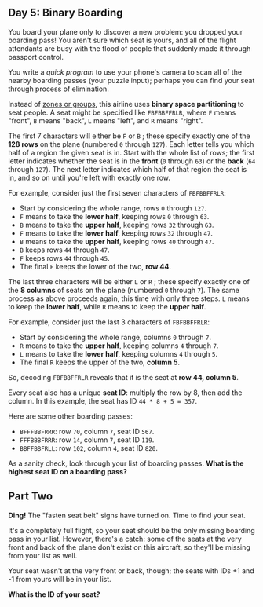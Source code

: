 ## Day 5: Binary Boarding

You board your plane only to discover a new problem: you dropped your boarding pass! You aren't sure which seat is yours, and all of the flight attendants are busy with the flood of people that suddenly made it through passport control.

You write a _quick program_ to use your phone's camera to scan all of the nearby boarding passes (your puzzle input); perhaps you can find your seat through process of elimination.

Instead of [zones or groups](https://www.youtube.com/watch?v=oAHbLRjF0vo), this airline uses **binary space partitioning** to seat people. A seat might be specified like ```FBFBBFFRLR```, where ```F``` means "front", ```B``` means "back", ```L``` means "left", and ```R``` means "right".

The first 7 characters will either be ```F``` or ```B``` ; these specify exactly one of the **128 rows** on the plane (numbered ```0``` through ```127```). Each letter tells you which half of a region the given seat is in. Start with the whole list of rows; the first letter indicates whether the seat is in the **front** (```0``` through ```63```) or the **back** (```64``` through ```127```). The next letter indicates which half of that region the seat is in, and so on until you're left with exactly one row.

For example, consider just the first seven characters of ```FBFBBFFRLR```:

* Start by considering the whole range, rows ```0``` through ```127```.
* ```F``` means to take the **lower half**, keeping rows ```0``` through ```63```.
* ```B``` means to take the **upper half**, keeping rows ```32``` through ```63```.
* ```F``` means to take the **lower half**, keeping rows ```32``` through ```47```.
* ```B``` means to take the **upper half**, keeping rows ```40``` through ```47```.
* ```B``` keeps rows ```44``` through ```47```.
* ```F``` keeps rows ```44``` through ```45```.
* The final ```F``` keeps the lower of the two, **row 44**.

The last three characters will be either ```L``` or ```R``` ; these specify exactly one of the **8 columns** of seats on the plane (numbered ```0``` through ```7```). The same process as above proceeds again, this time with only three steps. ```L``` means to keep the **lower half**, while ```R``` means to keep the **upper half**.

For example, consider just the last 3 characters of ```FBFBBFFRLR```:

* Start by considering the whole range, columns ```0``` through ```7```.
* ```R``` means to take the **upper half**, keeping columns ```4``` through ```7```.
* ```L``` means to take the **lower half**, keeping columns ```4``` through ```5```.
* The final ```R``` keeps the upper of the two, **column 5**.

So, decoding ```FBFBBFFRLR``` reveals that it is the seat at **row 44, column 5**.

Every seat also has a unique **seat ID**: multiply the row by 8, then add the column. In this example, the seat has ID ```44 * 8 + 5 = 357```.

Here are some other boarding passes:

* ```BFFFBBFRRR```: row ```70```, column ```7```, seat ID ```567```.
* ```FFFBBBFRRR```: row ```14```, column ```7```, seat ID ```119```.
* ```BBFFBBFRLL```: row ```102```, column ```4```, seat ID ```820```.

As a sanity check, look through your list of boarding passes. **What is the highest seat ID on a boarding pass?**

## Part Two

**Ding!** The "fasten seat belt" signs have turned on. Time to find your seat.

It's a completely full flight, so your seat should be the only missing boarding pass in your list.  However, there's a catch: some of the seats at the very front and back of the plane don't exist on this aircraft, so they'll be missing from your list as well.

Your seat wasn't at the very front or back, though; the seats with IDs +1 and -1 from yours will be in your list.

**What is the ID of your seat?**